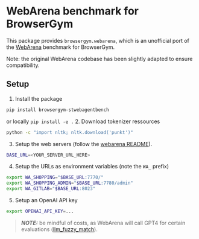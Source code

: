 # WebArena benchmark for BrowserGym

This package provides `browsergym.webarena`, which is an unofficial port of the [WebArena](https://webarena.dev/) benchmark for BrowserGym.

Note: the original WebArena codebase has been slightly adapted to ensure compatibility.

## Setup

1. Install the package
```sh
pip install browsergym-stwebagentbench
```
or locally
``
pip install -e .
``
2. Download tokenizer ressources
```sh
python -c "import nltk; nltk.download('punkt')"
```

3. Setup the web servers (follow the [webarena README](https://github.com/web-arena-x/webarena/blob/main/environment_docker/README.md)).
```sh
BASE_URL=<YOUR_SERVER_URL_HERE>
```

4. Setup the URLs as environment variables (note the `WA_` prefix)
```sh
export WA_SHOPPING="$BASE_URL:7770/"
export WA_SHOPPING_ADMIN="$BASE_URL:7780/admin"
export WA_GITLAB="$BASE_URL:8023"
```

5. Setup an OpenAI API key

```sh
export OPENAI_API_KEY=...
```

> **_NOTE:_**  be mindful of costs, as WebArena will call GPT4 for certain evaluations ([llm_fuzzy_match](https://github.com/web-arena-x/webarena/blob/1469b7c9d8eaec3177855b3131569751f43a40d6/evaluation_harness/helper_functions.py#L146C5-L146C20)).
